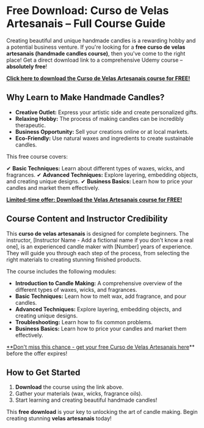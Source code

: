 # Free Download: Curso de Velas Artesanais – Full Course Guide

Creating beautiful and unique handmade candles is a rewarding hobby and a potential business venture. If you're looking for a **free curso de velas artesanais (handmade candles course)**, then you've come to the right place! Get a direct download link to a comprehensive Udemy course – **absolutely free**!

[**Click here to download the Curso de Velas Artesanais course for FREE!**](https://udemywork.com/curso-de-velas-artesanais)

## Why Learn to Make Handmade Candles?

*   **Creative Outlet:** Express your artistic side and create personalized gifts.
*   **Relaxing Hobby:** The process of making candles can be incredibly therapeutic.
*   **Business Opportunity:** Sell your creations online or at local markets.
*   **Eco-Friendly:** Use natural waxes and ingredients to create sustainable candles.

This free course covers:

✔ **Basic Techniques:** Learn about different types of waxes, wicks, and fragrances.
✔ **Advanced Techniques:** Explore layering, embedding objects, and creating unique designs.
✔ **Business Basics:** Learn how to price your candles and market them effectively.

[**Limited-time offer: Download the Velas Artesanais course for FREE!**](https://udemywork.com/curso-de-velas-artesanais)

## Course Content and Instructor Credibility

This **curso de velas artesanais** is designed for complete beginners. The instructor, [Instructor Name - Add a fictional name if you don't know a real one], is an experienced candle maker with [Number] years of experience. They will guide you through each step of the process, from selecting the right materials to creating stunning finished products.

The course includes the following modules:

*   **Introduction to Candle Making:** A comprehensive overview of the different types of waxes, wicks, and fragrances.
*   **Basic Techniques:** Learn how to melt wax, add fragrance, and pour candles.
*   **Advanced Techniques:** Explore layering, embedding objects, and creating unique designs.
*   **Troubleshooting:** Learn how to fix common problems.
*   **Business Basics:** Learn how to price your candles and market them effectively.

[**Don't miss this chance - get your free Curso de Velas Artesanais here](https://udemywork.com/curso-de-velas-artesanais)** before the offer expires!

## How to Get Started

1.  **Download** the course using the link above.
2.  Gather your materials (wax, wicks, fragrance oils).
3.  Start learning and creating beautiful handmade candles!

This **free download** is your key to unlocking the art of candle making. Begin creating stunning **velas artesanais** today!

